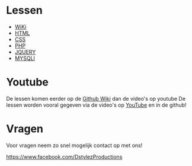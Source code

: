 Lessen
======
- [WiKi](https://github.com/DstylezProductions/Lessen/wiki)
- [HTML](https://github.com/DstylezProductions/Lessen/wiki/HTML)
- [CSS](https://github.com/DstylezProductions/Lessen/wiki/CSS)       
- [PHP](https://github.com/DstylezProductions/Lessen/wiki/PHP)       
- [JQUERY](https://github.com/DstylezProductions/Lessen/wiki/JQUERY)
- [MYSQLI](https://github.com/DstylezProductions/Lessen/wiki/MYSQLI)

Youtube
======

De lessen komen eerder op de [Github Wiki](https://github.com/DstylezProductions/Lessen/wiki) dan de video's op youtube
De lessen worden vooral gegeven via de video's op [YouTube](http://bit.ly/1uvBVwN) en in de github!

Vragen
======
Voor vragen neem zo snel mogelijk contact op met ons!

https://www.facebook.com/DstylezProductions
